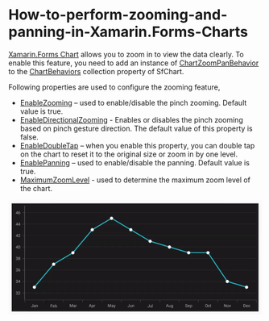 # How-to-perform-zooming-and-panning-in-Xamarin.Forms-Charts
[Xamarin.Forms Chart](https://help.syncfusion.com/cr/xamarin/Syncfusion.SfChart.XForms.SfChart.html) allows you to zoom in to view the data clearly. To enable this feature, you need to add an instance of [ChartZoomPanBehavior](https://help.syncfusion.com/cr/xamarin/Syncfusion.SfChart.XForms.ChartZoomPanBehavior.html) to the [ChartBehaviors](https://help.syncfusion.com/cr/xamarin/Syncfusion.SfChart.XForms.ChartBehavior.html) collection property of SfChart.

Following properties are used to configure the zooming feature,

* [EnableZooming](https://help.syncfusion.com/cr/xamarin/Syncfusion.SfChart.XForms.ChartZoomPanBehavior.html#Syncfusion_SfChart_XForms_ChartZoomPanBehavior_EnableZooming) – used to enable/disable the pinch zooming. Default value is true.
* [EnableDirectionalZooming](https://help.syncfusion.com/cr/xamarin/Syncfusion.SfChart.XForms.ChartZoomPanBehavior.html#Syncfusion_SfChart_XForms_ChartZoomPanBehavior_EnableDirectionalZooming) - Enables or disables the pinch zooming based on pinch gesture direction. The default value of this property is false.
* [EnableDoubleTap](https://help.syncfusion.com/cr/xamarin/Syncfusion.SfChart.XForms.ChartZoomPanBehavior.html#Syncfusion_SfChart_XForms_ChartZoomPanBehavior_EnableDoubleTap) – when you enable this property, you can double tap on the chart to reset it to the original size or zoom in by one level.
* [EnablePanning](https://help.syncfusion.com/cr/xamarin/Syncfusion.SfChart.XForms.ChartZoomPanBehavior.html#Syncfusion_SfChart_XForms_ChartZoomPanBehavior_EnablePanning) – used to enable/disable the panning. Default value is true.
* [MaximumZoomLevel](https://help.syncfusion.com/cr/xamarin/Syncfusion.SfChart.XForms.ChartZoomPanBehavior.html#Syncfusion_SfChart_XForms_ChartZoomPanBehavior_MaximumZoomLevel) - used to determine the maximum zoom level of the chart.


![](https://github.com/SyncfusionExamples/How-to-perform-zooming-and-panning-in-Xamarin.Forms-Charts/blob/main/chart_zooming_panning.gif)
